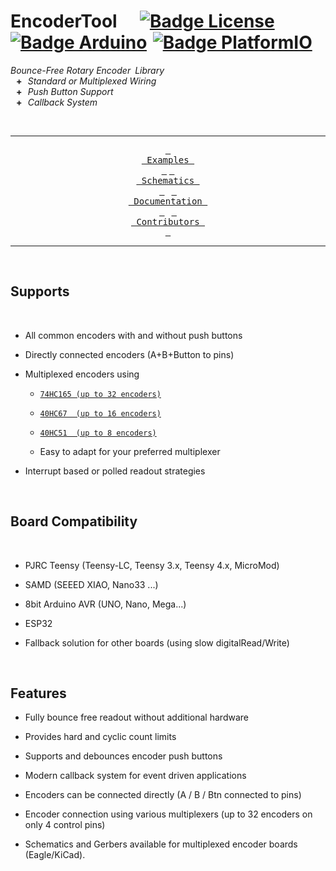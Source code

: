 
# EncoderTool  [![Badge License]][License]  [![Badge Arduino]][Arduino]  [![Badge PlatformIO]][PlatformIO]

*Bounce-Free Rotary Encoder Library* <br>
 **+** *Standard or Multiplexed Wiring* <br>
 **+** *Push Button Support* <br>
 **+** *Callback System*

<br>

<div align = center>

---

[<kbd> <br> Examples <br> </kbd>][Examples] 
[<kbd> <br> Schematics <br> </kbd>][Schematics] 
[<kbd> <br> Documentation <br> </kbd>][Documentation] 
[<kbd> <br> Contributors <br> </kbd>][Contributors] 

---
</div>

<br>

## Supports

<br>

- All common encoders with and without push buttons

- Directly connected encoders (A+B+Button to pins)

- Multiplexed encoders using

    - [`74HC165 (up to 32 encoders)`][MPLEX74165]

    - [`40HC67  (up to 16 encoders)`][MPLEX4067]

    - [`40HC51  (up to 8 encoders)`][MPLEX4051]

    - Easy to adapt for your preferred multiplexer

- Interrupt based or polled readout strategies

<br>

## Board Compatibility

<br>

- PJRC Teensy (Teensy-LC, Teensy 3.x, Teensy 4.x, MicroMod)

- SAMD (SEEED XIAO, Nano33 ...)

- 8bit Arduino AVR (UNO, Nano, Mega...)

- ESP32

- Fallback solution for other boards (using slow digitalRead/Write)

<br>

## Features

- Fully bounce free readout without additional hardware

- Provides hard and cyclic count limits

- Supports and debounces encoder push buttons

- Modern callback system for event driven applications

- Encoders can be connected directly (A / B / Btn connected to pins)

- Encoder connection using various multiplexers (up to 32 encoders on only 4 control pins)

- Schematics and Gerbers available for multiplexed encoder boards (Eagle/KiCad).


<!----------------------------------------------------------------------------->

[PlatformIO]: https://registry.platformio.org/libraries/luni64/EncoderTool/
[Arduino]: https://www.arduino.cc/reference/en/libraries/encodertool/

[License]: LICENSE
[MPLEX74165]:extras/Boards/MPX_74165
[MPLEX4067]:extras/Boards/MPX_4067
[MPLEX4051]:extras/Boards/MPX_4051



[Documentation]: Documentation/Overview.md
[Contributors]: Documentation/Contributors.md
[Schematics]: Resources/Extras
[Examples]: examples

[MPLEX74165]: Resources/Extras/Boards/MPX_74165
[MPLEX4067]: Resources/Extras/Boards/MPX_4067
[MPLEX4051]: Resources/Extras/Boards/MPX_4051


<!--------------------------------{ Badges }----------------------------------->

[Badge PlatformIO]: https://img.shields.io/badge/PlatformIO-EncoderTool-fd7e14.svg?style=for-the-badge
[Badge Arduino]: https://img.shields.io/badge/EncoderTool-00979D.svg?style=for-the-badge&logo=Arduino&logoColor=white&labelColor=gray
[Badge License]: https://img.shields.io/badge/License-MIT-yellow.svg?style=for-the-badge

